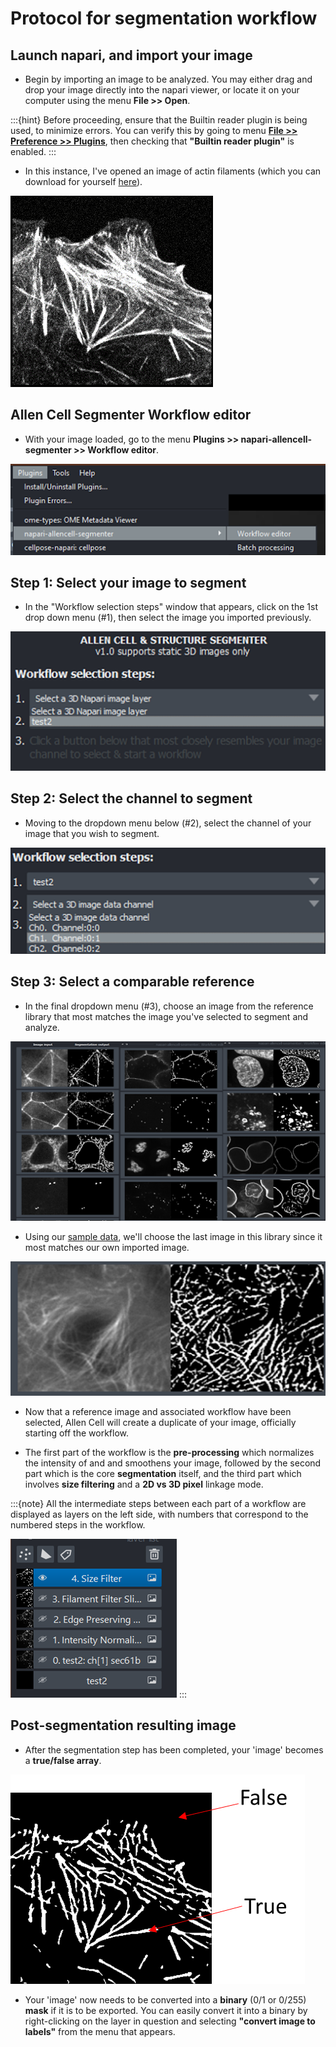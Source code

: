 # Protocol for segmentation workflow

## Launch napari, and import your image

- Begin by importing an image to be analyzed. You may either drag and drop your image directly into the napari viewer, or locate it on your computer using the menu **File >> Open**. 

:::{hint}
Before proceeding, ensure that the Builtin reader plugin is being used, to minimize errors. You can verify this by going to menu [**File >> Preference >> Plugins**](images/preferences-plugin.png), then checking that **"Builtin reader plugin"** is enabled. 
:::

- In this instance, I've opened an image of actin filaments (which you can download for yourself [here](https://github.com/chanzuckerberg/napari-segmentation-workshop/raw/main/content/workflow/images/Allen-Cell-Segmenter-Sample-Data.tif)). 

![Sample data of actin filaments](images/allencell-2.png)

## Allen Cell Segmenter Workflow editor

- With your image loaded, go to the menu **Plugins >> napari-allencell-segmenter >> Workflow editor**. 

![Workflow editor for Allen Cell Segmenter in napari viewer](images/allencell-3.png)

## Step 1: Select your image to segment

- In the "Workflow selection steps" window that appears, click on the 1st drop down menu (#1), then select the image you imported previously. 

![Workflow editor image selection](images/allencell-4.png)

## Step 2: Select the channel to segment

- Moving to the dropdown menu below (#2), select the channel of your image that you wish to segment. 

![Workflow editor channel selection](images/allencell-5.png)

## Step 3: Select a comparable reference 

- In the final dropdown menu (#3), choose an image from the reference library that most matches the image you've selected to segment and analyze.

![Reference library of images in Allen Cell Segmenter](images/allencell-6.png)

- Using our [sample data](https://github.com/chanzuckerberg/napari-segmentation-workshop/raw/main/content/workflow/images/Allen-Cell-Segmenter-Sample-Data.tif), we'll choose the last image in this library since it most matches our own imported image. 

![Choosing a comparable image from the Allen Cell Segmenter reference library of images](images/allencell-7.png)

- Now that a reference image and associated workflow have been selected, Allen Cell will create a duplicate of your image, officially starting off the workflow. 

- The first part of the workflow is the **pre-processing** which normalizes the intensity of and and smoothens your image, followed by the second part which is the core **segmentation** itself, and the third part which involves **size filtering** and a **2D vs 3D pixel** linkage mode. 

:::{note}
All the intermediate steps between each part of a workflow are displayed as layers on the left side, with numbers that correspond to the numbered steps in the workflow.

![Intermediate steps of Allen Cell Segmenter as layers in napari viewer](images/allencell-8.png)
:::

## Post-segmentation resulting image

- After the segmentation step has been completed, your 'image' becomes a **true/false array**. 
 
![Intermediate steps of Allen Cell Segmenter as layers in napari viewer](images/allencell-9.png)

- Your 'image' now needs to be converted into a **binary** (0/1 or 0/255) **mask** if it is to be exported. You can easily convert it into a binary by right-clicking on the layer in question and selecting **"convert image to labels"** from the menu that appears. 

